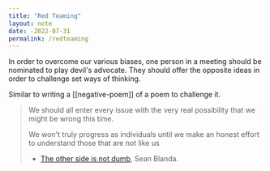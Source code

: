 ```yaml
---
title: "Red Teaming" 
layout: note
date: -2022-07-31
permalink: /redteaming
---
```


In order to overcome our various biases, one person in a meeting should be nominated to play devil's advocate. They should offer the opposite ideas in order to challenge set ways of thinking.

Similar to writing a [[negative-poem]] of a poem to challenge it.

> We should all enter every issue with the very real possibility that we might be wrong this time.
>
> We won't truly progress as individuals until we make an honest effort to understand those that are not like us
> - <a href="https://humanparts.medium.com/the-other-side-is-not-dumb-2670c1294063" >The other side is not dumb</a>, Sean Blanda.
